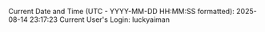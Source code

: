 Current Date and Time (UTC - YYYY-MM-DD HH:MM:SS formatted): 2025-08-14 23:17:23
Current User's Login: luckyaiman
